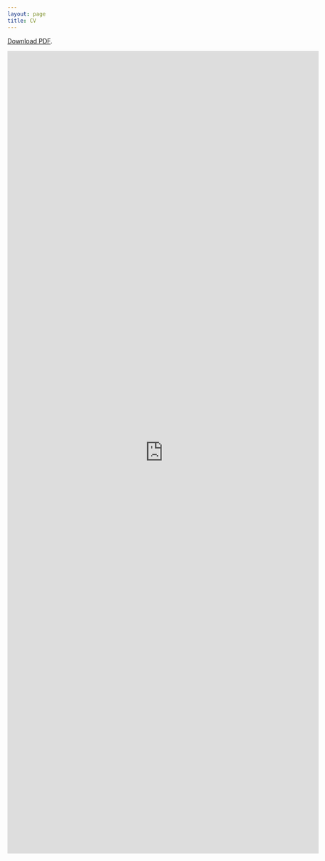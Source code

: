 ```yaml
---
layout: page
title: CV
---
```


[Download PDF](/files/mpsmcv.pdf).

<embed src="https://drive.google.com/viewerng/viewer?embedded=true&url=https://pavelsolis.github.io/files/mpsmcv.pdf" width="700" height="1803">

<!-- 3 pages: height="2705" -->
